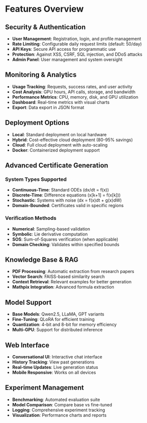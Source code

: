 # Features Overview

## Security & Authentication

- **User Management**: Registration, login, and profile management
- **Rate Limiting**: Configurable daily request limits (default: 50/day)
- **API Keys**: Secure API access for programmatic use
- **Protection**: Against XSS, CSRF, SQL injection, and DDoS attacks
- **Admin Panel**: User management and system oversight

## Monitoring & Analytics

- **Usage Tracking**: Requests, success rates, and user activity
- **Cost Analysis**: GPU hours, API calls, storage, and bandwidth
- **Performance Metrics**: CPU, memory, disk, and GPU utilization
- **Dashboard**: Real-time metrics with visual charts
- **Export**: Data export in JSON format

## Deployment Options

- **Local**: Standard deployment on local hardware
- **Hybrid**: Cost-effective cloud deployment (80-95% savings)
- **Cloud**: Full cloud deployment with auto-scaling
- **Docker**: Containerized deployment support

## Advanced Certificate Generation

### System Types Supported

- **Continuous-Time**: Standard ODEs (dx/dt = f(x))
- **Discrete-Time**: Difference equations (x[k+1] = f(x[k]))
- **Stochastic**: Systems with noise (dx = f(x)dt + g(x)dW)
- **Domain-Bounded**: Certificates valid in specific regions

### Verification Methods

- **Numerical**: Sampling-based validation
- **Symbolic**: Lie derivative computation
- **SOS**: Sum-of-Squares verification (when applicable)
- **Domain Checking**: Validates within specified bounds

## Knowledge Base & RAG

- **PDF Processing**: Automatic extraction from research papers
- **Vector Search**: FAISS-based similarity search
- **Context Retrieval**: Relevant examples for better generation
- **Mathpix Integration**: Advanced formula extraction

## Model Support

- **Base Models**: Qwen2.5, LLaMA, GPT variants
- **Fine-Tuning**: QLoRA for efficient training
- **Quantization**: 4-bit and 8-bit for memory efficiency
- **Multi-GPU**: Support for distributed inference

## Web Interface

- **Conversational UI**: Interactive chat interface
- **History Tracking**: View past generations
- **Real-time Updates**: Live generation status
- **Mobile Responsive**: Works on all devices

## Experiment Management

- **Benchmarking**: Automated evaluation suite
- **Model Comparison**: Compare base vs fine-tuned
- **Logging**: Comprehensive experiment tracking
- **Visualization**: Performance charts and reports 